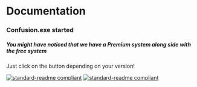 # Documentation

### Confusion.exe started
##### You might have noticed that we have a **Premium** system along side with the free system
Just click on the button depending on your version!

[![standard-readme compliant](https://img.shields.io/badge/Free-Version-inactive.svg?style=flat-square)](https://github.com/TheHQE/Empremix/tree/master/Documentation/Free)
[![standard-readme compliant](https://img.shields.io/badge/Premium-Version-blueviolet.svg?style=flat-square)](https://github.com/TheHQE/Empremix/tree/master/Documentation/Free)
